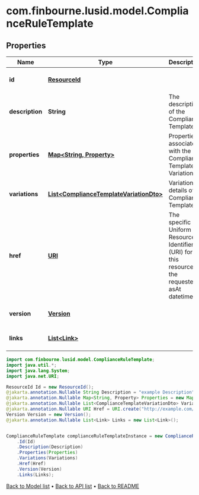 # com.finbourne.lusid.model.ComplianceRuleTemplate

## Properties

Name | Type | Description | Notes
------------ | ------------- | ------------- | -------------
**id** | [**ResourceId**](ResourceId.md) |  | [optional] [default to ResourceId]
**description** | **String** | The description of the Compliance Template | [optional] [default to String]
**properties** | [**Map&lt;String, Property&gt;**](Property.md) | Properties associated with the Compliance Template Variation | [optional] [default to Map<String, Property>]
**variations** | [**List&lt;ComplianceTemplateVariationDto&gt;**](ComplianceTemplateVariationDto.md) | Variation details of a Compliance Template | [optional] [default to List<ComplianceTemplateVariationDto>]
**href** | [**URI**](URI.md) | The specific Uniform Resource Identifier (URI) for this resource at the requested asAt datetime. | [optional] [default to URI]
**version** | [**Version**](Version.md) |  | [optional] [default to Version]
**links** | [**List&lt;Link&gt;**](Link.md) |  | [optional] [default to List<Link>]

```java
import com.finbourne.lusid.model.ComplianceRuleTemplate;
import java.util.*;
import java.lang.System;
import java.net.URI;

ResourceId Id = new ResourceId();
@jakarta.annotation.Nullable String Description = "example Description";
@jakarta.annotation.Nullable Map<String, Property> Properties = new Map<String, Property>();
@jakarta.annotation.Nullable List<ComplianceTemplateVariationDto> Variations = new List<ComplianceTemplateVariationDto>();
@jakarta.annotation.Nullable URI Href = URI.create("http://example.com/Href");
Version Version = new Version();
@jakarta.annotation.Nullable List<Link> Links = new List<Link>();


ComplianceRuleTemplate complianceRuleTemplateInstance = new ComplianceRuleTemplate()
    .Id(Id)
    .Description(Description)
    .Properties(Properties)
    .Variations(Variations)
    .Href(Href)
    .Version(Version)
    .Links(Links);
```


[Back to Model list](../README.md#documentation-for-models) &#8226; [Back to API list](../README.md#documentation-for-api-endpoints) &#8226; [Back to README](../README.md)
